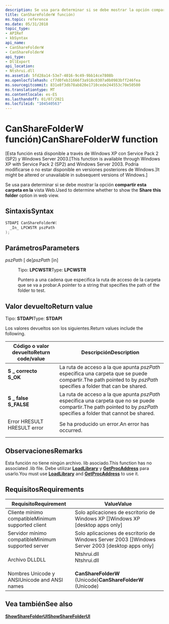 ```yaml
---
description: Se usa para determinar si se debe mostrar la opción compartir esta carpeta en la vista Web.
title: CanShareFolderW función)
ms.topic: reference
ms.date: 05/31/2018
topic_type:
- APIRef
- kbSyntax
api_name:
- CanShareFolderW
- CanShareFolderW
api_type:
- DllExport
api_location:
- Ntshrui.dll
ms.assetid: 5fd28a14-53e7-4016-9c49-9bb14ce7808b
ms.openlocfilehash: cf7d0feb31666f3a918c0307a0b0983bff246fea
ms.sourcegitcommit: 831e8f3db78ab820e1710cede244553c70e50500
ms.translationtype: MT
ms.contentlocale: es-ES
ms.lasthandoff: 01/07/2021
ms.locfileid: "104540563"
---
```

# <a name="cansharefolderw-function"></a><span data-ttu-id="8ac87-103">CanShareFolderW función)</span><span class="sxs-lookup"><span data-stu-id="8ac87-103">CanShareFolderW function</span></span>

<span data-ttu-id="8ac87-104">\[Esta función está disponible a través de Windows XP con Service Pack 2 (SP2) y Windows Server 2003.</span><span class="sxs-lookup"><span data-stu-id="8ac87-104">\[This function is available through Windows XP with Service Pack 2 (SP2) and Windows Server 2003.</span></span> <span data-ttu-id="8ac87-105">Podría modificarse o no estar disponible en versiones posteriores de Windows.\]</span><span class="sxs-lookup"><span data-stu-id="8ac87-105">It might be altered or unavailable in subsequent versions of Windows.\]</span></span>

<span data-ttu-id="8ac87-106">Se usa para determinar si se debe mostrar la opción **compartir esta carpeta en la** vista Web.</span><span class="sxs-lookup"><span data-stu-id="8ac87-106">Used to determine whether to show the **Share this folder** option in web view.</span></span>

## <a name="syntax"></a><span data-ttu-id="8ac87-107">Sintaxis</span><span class="sxs-lookup"><span data-stu-id="8ac87-107">Syntax</span></span>


```C++
STDAPI CanShareFolderW(
  _In_ LPCWSTR pszPath
);
```



## <a name="parameters"></a><span data-ttu-id="8ac87-108">Parámetros</span><span class="sxs-lookup"><span data-stu-id="8ac87-108">Parameters</span></span>

<dl> <dt>

<span data-ttu-id="8ac87-109">*pszPath* \[ de\]</span><span class="sxs-lookup"><span data-stu-id="8ac87-109">*pszPath* \[in\]</span></span>
</dt> <dd>

<span data-ttu-id="8ac87-110">Tipo: **LPCWSTR**</span><span class="sxs-lookup"><span data-stu-id="8ac87-110">Type: **LPCWSTR**</span></span>

<span data-ttu-id="8ac87-111">Puntero a una cadena que especifica la ruta de acceso de la carpeta que se va a probar.</span><span class="sxs-lookup"><span data-stu-id="8ac87-111">A pointer to a string that specifies the path of the folder to test.</span></span>

</dd> </dl>

## <a name="return-value"></a><span data-ttu-id="8ac87-112">Valor devuelto</span><span class="sxs-lookup"><span data-stu-id="8ac87-112">Return value</span></span>

<span data-ttu-id="8ac87-113">Tipo: **STDAPI**</span><span class="sxs-lookup"><span data-stu-id="8ac87-113">Type: **STDAPI**</span></span>

<span data-ttu-id="8ac87-114">Los valores devueltos son los siguientes.</span><span class="sxs-lookup"><span data-stu-id="8ac87-114">Return values include the following.</span></span>



| <span data-ttu-id="8ac87-115">Código o valor devuelto</span><span class="sxs-lookup"><span data-stu-id="8ac87-115">Return code/value</span></span>                                                                        | <span data-ttu-id="8ac87-116">Descripción</span><span class="sxs-lookup"><span data-stu-id="8ac87-116">Description</span></span>                                                                           |
|------------------------------------------------------------------------------------------|---------------------------------------------------------------------------------------|
| <dl> <span data-ttu-id="8ac87-117"><dt>**S \_ correcto**</dt></span><span class="sxs-lookup"><span data-stu-id="8ac87-117"><dt>**S\_OK**</dt></span></span> </dl>     | <span data-ttu-id="8ac87-118">La ruta de acceso a la que apunta *pszPath* especifica una carpeta que se puede compartir.</span><span class="sxs-lookup"><span data-stu-id="8ac87-118">The path pointed to by *pszPath* specifies a folder that can be shared.</span></span><br/>    |
| <dl> <span data-ttu-id="8ac87-119"><dt>**S \_ false**</dt></span><span class="sxs-lookup"><span data-stu-id="8ac87-119"><dt>**S\_FALSE**</dt></span></span> </dl>  | <span data-ttu-id="8ac87-120">La ruta de acceso a la que apunta *pszPath* especifica una carpeta que no se puede compartir.</span><span class="sxs-lookup"><span data-stu-id="8ac87-120">The path pointed to by *pszPath* specifies a folder that cannot be shared.</span></span><br/> |
| <dl> <span data-ttu-id="8ac87-121"><dt>Error HRESULT</dt></span><span class="sxs-lookup"><span data-stu-id="8ac87-121"><dt>HRESULT error</dt></span></span> </dl> | <span data-ttu-id="8ac87-122">Se ha producido un error.</span><span class="sxs-lookup"><span data-stu-id="8ac87-122">An error has occurred.</span></span><br/>                                                     |



 

## <a name="remarks"></a><span data-ttu-id="8ac87-123">Observaciones</span><span class="sxs-lookup"><span data-stu-id="8ac87-123">Remarks</span></span>

<span data-ttu-id="8ac87-124">Esta función no tiene ningún archivo. lib asociado.</span><span class="sxs-lookup"><span data-stu-id="8ac87-124">This function has no associated .lib file.</span></span> <span data-ttu-id="8ac87-125">Debe utilizar [**LoadLibrary**](/windows/win32/api/libloaderapi/nf-libloaderapi-loadlibrarya) y [**GetProcAddress**](/windows/win32/api/libloaderapi/nf-libloaderapi-getprocaddress) para usarlo.</span><span class="sxs-lookup"><span data-stu-id="8ac87-125">You must use [**LoadLibrary**](/windows/win32/api/libloaderapi/nf-libloaderapi-loadlibrarya) and [**GetProcAddress**](/windows/win32/api/libloaderapi/nf-libloaderapi-getprocaddress) to use it.</span></span>

## <a name="requirements"></a><span data-ttu-id="8ac87-126">Requisitos</span><span class="sxs-lookup"><span data-stu-id="8ac87-126">Requirements</span></span>



| <span data-ttu-id="8ac87-127">Requisito</span><span class="sxs-lookup"><span data-stu-id="8ac87-127">Requirement</span></span> | <span data-ttu-id="8ac87-128">Value</span><span class="sxs-lookup"><span data-stu-id="8ac87-128">Value</span></span> |
|-------------------------------------|----------------------------------------------------------------------------------------|
| <span data-ttu-id="8ac87-129">Cliente mínimo compatible</span><span class="sxs-lookup"><span data-stu-id="8ac87-129">Minimum supported client</span></span><br/> | <span data-ttu-id="8ac87-130">Solo aplicaciones de escritorio de Windows XP \[\]</span><span class="sxs-lookup"><span data-stu-id="8ac87-130">Windows XP \[desktop apps only\]</span></span><br/>                                            |
| <span data-ttu-id="8ac87-131">Servidor mínimo compatible</span><span class="sxs-lookup"><span data-stu-id="8ac87-131">Minimum supported server</span></span><br/> | <span data-ttu-id="8ac87-132">Solo aplicaciones de escritorio de Windows Server 2003 \[\]</span><span class="sxs-lookup"><span data-stu-id="8ac87-132">Windows Server 2003 \[desktop apps only\]</span></span><br/>                                   |
| <span data-ttu-id="8ac87-133">Archivo DLL</span><span class="sxs-lookup"><span data-stu-id="8ac87-133">DLL</span></span><br/>                      | <dl> <span data-ttu-id="8ac87-134"><dt>Ntshrui.dll</dt></span><span class="sxs-lookup"><span data-stu-id="8ac87-134"><dt>Ntshrui.dll</dt></span></span> </dl> |
| <span data-ttu-id="8ac87-135">Nombres Unicode y ANSI</span><span class="sxs-lookup"><span data-stu-id="8ac87-135">Unicode and ANSI names</span></span><br/>   | <span data-ttu-id="8ac87-136">**CanShareFolderW** (Unicode)</span><span class="sxs-lookup"><span data-stu-id="8ac87-136">**CanShareFolderW** (Unicode)</span></span><br/>                                               |



## <a name="see-also"></a><span data-ttu-id="8ac87-137">Vea también</span><span class="sxs-lookup"><span data-stu-id="8ac87-137">See also</span></span>

<dl> <dt>

[<span data-ttu-id="8ac87-138">**ShowShareFolderUI**</span><span class="sxs-lookup"><span data-stu-id="8ac87-138">**ShowShareFolderUI**</span></span>](./showsharefolderui.md)
</dt> </dl>

 

 
